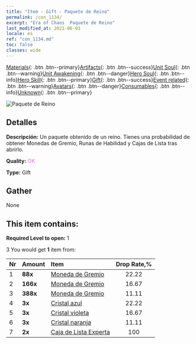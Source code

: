 ```yaml
---
title: "Item - Gift - Paquete de Reino"
permalink: /con_1134/
excerpt: "Era of Chaos  Paquete de Reino"
last_modified_at: 2021-06-03
locale: es
ref: "con_1134.md"
toc: false
classes: wide
---
```

 [Materials](/ItemsES/){: .btn .btn--primary}[Artifacts](/ItemsES/Artifacts/){: .btn .btn--success}[Unit Soul](/ItemsES/UnitSoul/){: .btn .btn--warning}[Unit Awakening](/ItemsES/UnitAwakening/){: .btn .btn--danger}[Hero Soul](/ItemsES/HeroSoul/){: .btn .btn--info}[Hero Skill](/ItemsES/HeroSkill/){: .btn .btn--primary}[Gift](/ItemsES/Gift/){: .btn .btn--success}[Event related](/ItemsES/Events/){: .btn .btn--warning}[Avatars](/ItemsES/Avatars/){: .btn .btn--danger}[Consumables](/ItemsES/Consumables/){: .btn .btn--info}[Unknown](/ItemsES/Unknown/){: .btn .btn--primary}

 ![Paquete de Reino](/images/t/i_907004.png)

## Detalles
 **Descripción:** Un paquete obtenido de un reino. Tienes una probabilidad de obtener Monedas de Gremio, Runas de Habilidad y Cajas de Lista tras abrirlo.

 **Quality:** <span style="color: #DA70D6">OK</span>

 **Type:** Gift

## Gather

  None

## This item contains:

 **Required Level to open:** 1

 3 You would get **1** item  from:

  | Nr | Amount |     Item    | Drop Rate,% |
  |:---|:-------|:------------|:---------:|
  | 1 |  **88x** | [Moneda de Gremio](/ItemsES/con_896/) | 22.22 | 
  | 2 |  **166x** | [Moneda de Gremio](/ItemsES/con_896/) | 16.67 | 
  | 3 |  **388x** | [Moneda de Gremio](/ItemsES/con_896/) | 11.11 | 
  | 4 |  **3x** | [Cristal azul](/ItemsES/con_716/) | 22.22 | 
  | 5 |  **3x** | [Cristal violeta](/ItemsES/con_720/) | 16.67 | 
  | 6 |  **3x** | [Cristal naranja](/ItemsES/con_730/) | 11.11 | 
  | 7 |  **2x** | [Caja de Lista Experta](/ItemsES/con_760/) | 100 | 
